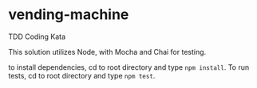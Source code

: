 # vending-machine
TDD Coding Kata

This solution utilizes Node, with Mocha and Chai for testing.

to install dependencies, cd to root directory and type `npm install`.
To run tests, cd to root directory and type `npm test`.
